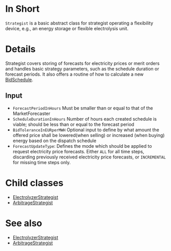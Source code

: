# In Short
`Strategist` is a basic abstract class for strategist operating a flexibility device, e.g., an energy storage or flexible electrolysis unit.

# Details
Strategist covers storing of forecasts for electricity prices or merit orders and handles basic strategy parameters, such as the schedule duration or forecast periods.
It also offers a routine of how to calculate a new [BidSchedule](./BidSchedule).

## Input
* `ForecastPeriodInHours` Must be smaller than or equal to that of the MarketForecaster
* `ScheduleDurationInHours` Number of hours each created schedule is viable; should be less than or equal to the forecast period
* `BidToleranceInEURperMWH` Optional input to define by what amount the offered price shall be lowered(when selling) or increased (when buying) energy based on the dispatch schedule  
* `ForecastUpdateType`: Defines the mode which should be applied to request electricity price forecasts. Either `ALL` for all time steps, discarding previously received electricity price forecasts, or `INCREMENTAL` for missing time steps only.

# Child classes
* [ElectrolyzerStrategist](./ElectrolyzerStrategist)
* [ArbitrageStrategist](./ArbitrageStrategist)

# See also
* [ElectrolyzerStrategist](./ElectrolyzerStrategist)
* [ArbitrageStrategist](./ArbitrageStrategist)